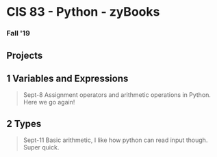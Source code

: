 # CIS 83 - Python - zyBooks

### Fall '19

## Projects

## 1 Variables and Expressions
>Sept-8 Assignment operators and arithmetic operations in Python. Here we go again!
## 2 Types
>Sept-11 Basic arithmetic, I like how python can read input though. Super quick.
